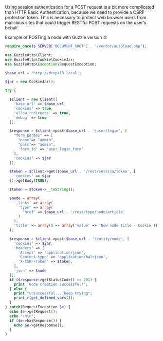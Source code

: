 Using session authentication for a POST request is a bit more complicated than HTTP Basic Authentication, because we need to provide a CSRF protection token. This is necessary to protect web browser users from malicious sites that could trigger RESTful POST requests on the user's behalf.

Example of POSTing a node with Guzzle version 4:

```php
require_once($_SERVER['DOCUMENT_ROOT'] . '/vendor/autoload.php');

use GuzzleHttp\Client;
use GuzzleHttp\Cookie\CookieJar;
use GuzzleHttp\Exception\RequestException;

$base_url = 'http://drupal8.local';

$jar = new CookieJar();

try {

  $client = new Client([
    'base_url' => $base_url,
    'cookies' => true,
    'allow_redirects' => true,
    'debug' => true
  ]);

  $response = $client->post($base_url . '/user/login', [
    "form_params" => [
      "name"=> "admin",
      "pass"=> "admin",
      'form_id' => 'user_login_form'
    ],
    'cookies' => $jar
  ]);

  $token = $client->get($base_url . '/rest/session/token', [
    'cookies' => $jar
  ])->getBody(TRUE);

  $token = $token->__toString();

  $node = array(
    '_links' => array(
      'type' => array(
        'href' => $base_url . '/rest/type/node/article'
      )
    ),
    'title' => array(0 => array('value' => 'New node title - Cookie')),
  );

  $response = $client->post($base_url . '/entity/node', [
    'cookies' => $jar,
    'headers' => [
      'Accept' => 'application/json',
      'Content-type' => 'application/hal+json',
      'X-CSRF-Token' => $token,
    ],
    'json' => $node
  ]);
  if ($response->getStatusCode() == 201) {
    print 'Node creation successful!';
  } else {
    print "unsuccessful... keep trying";
    print_r(get_defined_vars());
  }
} catch(RequestException $e) {
  echo $e->getRequest();
  echo "\n\n";
  if ($e->hasResponse()) {
    echo $e->getResponse();
  }
}

```